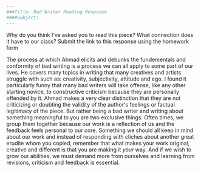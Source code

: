 ```yaml
---
###Title: Bad Writer Reading Response
####Subject: 
---
```

Why do you think I've asked you to read this piece? 
What connection does it have to our class? 
Submit the link to this response using the homework form


The process at which Ahmad elicits and debunks the fundementals and conformity of bad writing is a process we can all
apply to some part of our lives. He covers many topics in writing that many creatives and artists struggle with
such as: creativity, subjectivity, attitude and ego. I found it particularly funny that many bad writers will take offense, 
like any other starting novice, to constructive criticism because they are personally offended by it. Ahmad makes a very 
clear distinction that they are not criticizing or doubting the validity of the author's feelings or factual legitimacy of 
the piece. But rather being a bad writer and writing about something meaningful to you are two exclusive things. Often times, 
we group them together because our work is a reflection of us and the feedback feels personal to our core. Something we should
all keep in mind about our work and instead of responding with cliches about another great erudite whom you copied, remember
that what makes your work original, creative and different is that you are making it _your_ way. And if we wish to grow our 
abilities, we must demand more from ourselves and learning from revisions, criticism and feedback is essential. 
